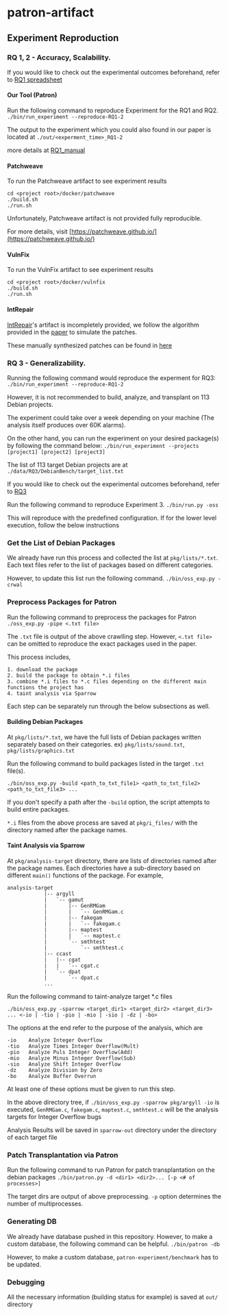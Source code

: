 # patron-artifact

## Experiment Reproduction

### RQ 1, 2 - Accuracy, Scalability.

If you would like to check out the experimental outcomes beforehand, refer to [RQ1 spreadsheet](https://docs.google.com/spreadsheets/d/1Mj6vHFTsFxV7hkIJ6hqLFhdKB-YUEd8fEpcrrrdCrkQ/edit?usp=sharing)

#### Our Tool (Patron)

Run the following command to reproduce Experiment for the RQ1 and RQ2.
`./bin/run_experiment --reproduce-RQ1-2`

The output to the experiment which you could also found in our paper is located at `./out/<experment_time>_RQ1-2`

more details at [RQ1_manual](https://github.com/prosyslab/patron-artifact/blob/master/bin/RQ1/README.md)

#### Patchweave

To run the Patchweave artifact to see experiment results

```
cd <project root>/docker/patchweave
./build.sh
./run.sh
```

Unfortunately, Patchweave artifact is not provided fully reproducible.

For more details, visit [https://patchweave.github.io/](https://patchweave.github.io/)

#### VulnFix

To run the VulnFix artifact to see experiment results

```
cd <project root>/docker/vulnfix
./build.sh
./run.sh
```

#### IntRepair

[IntRepair](https://github.com/TeamVault/IntRepair?tab=readme-ov-file)'s artifact is incompletely provided, we follow the algorithm provided in the [paper](https://ieeexplore.ieee.org/abstract/document/8862860/) to simulate the patches.

These manually synthesized patches can be found in [here](https://docs.google.com/spreadsheets/d/1Mj6vHFTsFxV7hkIJ6hqLFhdKB-YUEd8fEpcrrrdCrkQ/edit?usp=sharing)

### RQ 3 - Generalizability.

Running the following command would reproduce the experment for RQ3:
`./bin/run_experiment --reproduce-RQ1-2`

However, it is not recommended to build, analyze, and transplant on 113 Debian projects.

The experiment could take over a week depending on your machine (The analysis itself produces over 60K alarms).

On the other hand, you can run the experiment on your desired package(s) by following the command below:
`./bin/run_experiment --projects [project1] [project2] [project3]`

The list of 113 target Debian projects are at `./data/RQ3/DebianBench/target_list.txt`


If you would like to check out the experimental outcomes beforehand, refer to [RQ3]()


Run the following command to reproduce Experiment 3.
`./bin/run.py -oss`

This will reproduce with the predefined configuration.
If for the lower level execution, follow the below instructions

### Get the List of Debian Packages
We already have run this process and collected the list at `pkg/lists/*.txt`. Each text files refer to the list of packages based on different categories.

However, to update this list run the following command.
`./bin/oss_exp.py -crwal`

### Preprocess Packages for Patron
Run the following command to preprocess the packages for Patron
`./oss_exp.py -pipe <.txt file>`

The `.txt` file is output of the above crawlling step.
However, `<.txt file> ` can be omitted to reproduce the exact packages used in the paper.

This process includes,
```
1. download the package
2. build the package to obtain *.i files
3. combine *.i files to *.c files depending on the different main functions the project has
4. taint analysis via Sparrow
```

Each step can be separately run through the below subsections as well.

#### Building Debian Packages
At `pkg/lists/*.txt`, we have the full lists of Debian packages written separately based on their categories.
ex) `pkg/lists/sound.txt`, `pkg/lists/graphics.txt`

Run the following command to build packages listed in the target `.txt` file(s).
```
./bin/oss_exp.py -build <path_to_txt_file1> <path_to_txt_file2> <path_to_txt_file3> ...
```
If you don't specify a path after the `-build` option, the script attempts to build entire packages.

`*.i` files from the above process are saved at `pkg/i_files/` with the directory named after the package names.

#### Taint Analysis via Sparrow
At `pkg/analysis-target` directory, there are lists of directories named after the package names.
Each directories have a sub-directory based on different `main()` functions of the package.
For example,
```
analysis-target
            |-- argyll
            |   `-- gamut
            |       |-- GenRMGam
            |       |   `-- GenRMGam.c
            |       |-- fakegam
            |       |   `-- fakegam.c
            |       |-- maptest
            |       |   `-- maptest.c
            |       `-- smthtest
            |           `-- smthtest.c
            |-- ccast
            |   |-- cgat
            |   |   `-- cgat.c
            |   `-- dpat
            |       `-- dpat.c
            ...
```

Run the following command to taint-analyze target *.c files
```
./bin/oss_exp.py -sparrow <target_dir1> <target_dir2> <target_dir3> ... <-io | -tio | -pio | -mio | -sio | -dz | -bo>
```
The options at the end refer to the purpose of the analysis, which are
```
-io    Analyze Integer Overflow
-tio   Analyze Times Integer Overflow(Mult)
-pio   Analyze Puls Integer Overflow(Add)
-mio   Analyze Minus Integer Overflow(Sub)
-sio   Analyze Shift Integer Overflow
-dz    Analyze Division by Zero
-bo    Analyze Buffer Overrun
```
At least one of these options must be given to run this step.

In the above directory tree, if
`./bin/oss_exp.py -sparrow pkg/argyll -io` is executed, `GenRMGam.c`, `fakegam.c`, `maptest.c`, `smthtest.c` will be the analysis targets for Integer Overflow bugs

Analysis Results will be saved in `sparrow-out` directory under the directory of each target file

### Patch Transplantation via Patron
Run the following command to run Patron for patch transplantation on the debian packages
`./bin/patron.py -d <dir1> <dir2>... [-p <# of processes>]`

The target dirs are output of above preprocessing.
`-p` option determines the number of multiprocesses.

### Generating DB
We already have database pushed in this repository. However, to make a custom database, the following command can be helpful.
`./bin/patron -db`

However, to make a custom database, `patron-experiment/benchmark` has to be updated.

### Debugging

All the necessary information (building status for example) is saved at
`out/` directory
